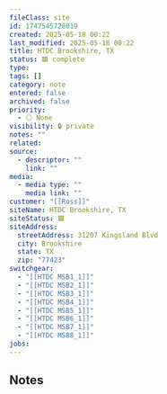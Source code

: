```yaml
---
fileClass: site
id: 1747545728019
created: 2025-05-18 00:22
last_modified: 2025-05-18 00:22
title: HTDC Brookshire, TX
status: 🟩 complete
type: 
tags: []
category: note
entered: false
archived: false
priority:
  - ⚪ None
visibility: 🔒 private
notes: ""
related: 
source:
  - descriptor: ""
    link: ""
media:
  - media type: ""
    media link: ""
customer: "[[Ross]]"
siteName: HTDC Brookshire, TX
siteStatus: 🟩
siteAddress:
  streetAddress: 31207 Kingsland Blvd
  city: Brookshire
  state: TX
  zip: "77423"
switchgear:
  - "[[HTDC MSB1_1]]"
  - "[[HTDC MSB2_1]]"
  - "[[HTDC MSB3_1]]"
  - "[[HTDC MSB4_1]]"
  - "[[HTDC MSB5_1]]"
  - "[[HTDC MSB6_1]]"
  - "[[HTDC MSB7_1]]"
  - "[[HTDC MSB8_1]]"
jobs: 
---
```


## Notes